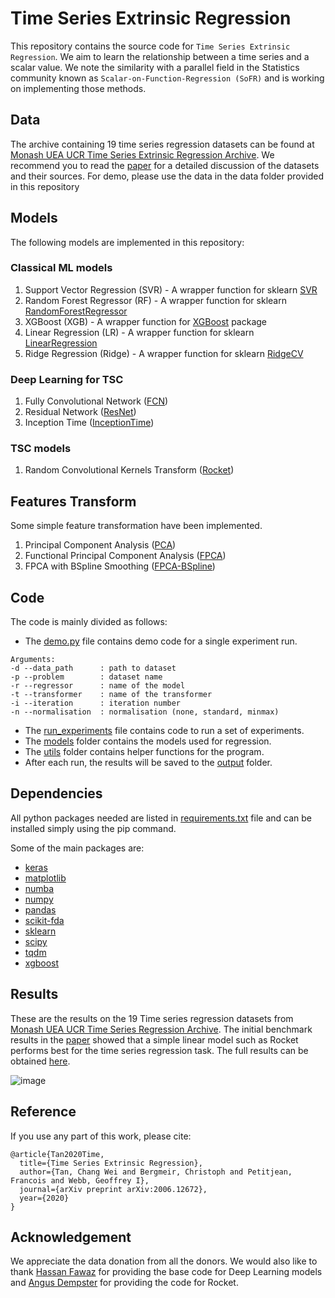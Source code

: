 # Time Series Extrinsic Regression
This repository contains the source code for ``Time Series Extrinsic Regression``. 
We aim to learn the relationship between a time series and a scalar value. 
We note the similarity with a parallel field in the Statistics community known as 
``Scalar-on-Function-Regression (SoFR)`` and is working on implementing those methods.  

## Data
The archive containing 19 time series regression datasets can be found at [Monash UEA UCR Time Series Extrinsic Regression Archive](http://timeseriesregression.org/).
We recommend you to read the [paper](https://arxiv.org/abs/2006.10996) for a detailed discussion of the datasets and their sources.
For demo, please use the data in the data folder provided in this repository

## Models
The following models are implemented in this repository:
### Classical ML models 
1. Support Vector Regression (SVR) - A wrapper function for sklearn [SVR](https://scikit-learn.org/stable/modules/generated/sklearn.svm.SVR.html#sklearn.svm.SVR) 
2. Random Forest Regressor (RF) - A wrapper function for sklearn [RandomForestRegressor](https://scikit-learn.org/stable/modules/generated/sklearn.ensemble.RandomForestRegressor.html#sklearn.ensemble.RandomForestRegressor)
3. XGBoost (XGB) - A wrapper function for [XGBoost](https://xgboost.readthedocs.io/en/latest/python/python_api.html) package
4. Linear Regression (LR) - A wrapper function for sklearn [LinearRegression](https://scikit-learn.org/stable/modules/generated/sklearn.linear_model.LinearRegression.html)
5. Ridge Regression (Ridge) - A wrapper function for sklearn [RidgeCV](https://scikit-learn.org/stable/modules/generated/sklearn.linear_model.RidgeCV.html)

### Deep Learning for TSC 
1. Fully Convolutional Network ([FCN](https://github.com/hfawaz/dl-4-tsc))
2. Residual Network ([ResNet](https://github.com/hfawaz/dl-4-tsc))
3. Inception Time ([InceptionTime](https://github.com/hfawaz/InceptionTime))

### TSC models
1. Random Convolutional Kernels Transform ([Rocket](https://github.com/angus924/rocket))

## Features Transform
Some simple feature transformation have been implemented. 
1. Principal Component Analysis ([PCA](https://scikit-learn.org/stable/modules/generated/sklearn.decomposition.PCA.html))
2. Functional Principal Component Analysis ([FPCA](https://fda.readthedocs.io/en/latest/auto_examples/plot_fpca.html#sphx-glr-auto-examples-plot-fpca-py))
3. FPCA with BSpline Smoothing ([FPCA-BSpline](https://fda.readthedocs.io/en/latest/auto_examples/plot_fpca.html#sphx-glr-auto-examples-plot-fpca-py)) 

## Code
The code is mainly divided as follows:
* The [demo.py](demo.py) file contains demo code for a single experiment run.
```
Arguments:
-d --data_path      : path to dataset
-p --problem        : dataset name
-r --regressor      : name of the model
-t --transformer    : name of the transformer
-i --iteration      : iteration number
-n --normalisation  : normalisation (none, standard, minmax)
```
* The [run_experiments](run_experiments.py) file contains code to run a set of experiments.
* The [models](models) folder contains the models used for regression. 
* The [utils](utils) folder contains helper functions for the program.
* After each run, the results will be saved to the [output](output) folder.

## Dependencies
All python packages needed are listed in [requirements.txt](requirements.txt) file
and can be installed simply using the pip command. 

Some of the main packages are: 
* [keras](https://keras.io/)
* [matplotlib](https://matplotlib.org/)
* [numba](http://numba.pydata.org/)
* [numpy](https://numpy.org/)
* [pandas](https://pandas.pydata.org/)
* [scikit-fda](https://fda.readthedocs.io/)
* [sklearn](https://scikit-learn.org/stable/)
* [scipy](https://www.scipy.org/)
* [tqdm](https://tqdm.github.io/)
* [xgboost](https://xgboost.readthedocs.io/en/latest/)

## Results
These are the results on the 19 Time series regression datasets from [Monash UEA UCR Time Series Regression Archive](http://timeseriesregression.org/).
The initial benchmark results in the [paper](https://arxiv.org/abs/2006.10996) showed that a simple linear model such as Rocket
performs best for the time series regression task. 
The full results can be obtained [here](http://timeseriesregression.org/data/ts_regression.xlsx).

![image](http://timeseriesregression.org/figures/ts_regression_cd.png)

## Reference
If you use any part of this work, please cite:
```
@article{Tan2020Time,
  title={Time Series Extrinsic Regression},
  author={Tan, Chang Wei and Bergmeir, Christoph and Petitjean, Francois and Webb, Geoffrey I},
  journal={arXiv preprint arXiv:2006.12672},
  year={2020}
}
```

## Acknowledgement
We appreciate the data donation from all the donors.
We would also like to thank [Hassan Fawaz](https://github.com/hfawaz/dl-4-tsc) for providing the base code for Deep Learning models and
[Angus Dempster](https://github.com/angus924/rocket) for providing the code for Rocket.
